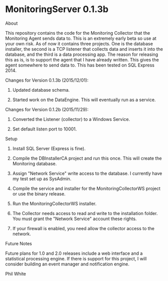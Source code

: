 # MonitoringServer 0.1.3b

About

This repository contains the code for the Monitoring Collector that the Monitoring Agent sends data to.  This is an extremely early beta so use at your own risk.  As of now it contains three projects.  One is the database installer, the second is a TCP listener that collects data and inserts it into the database, and the third is a data processing app.  The reason for releasing this as is, is to support the agent that I have already written.  This gives the agent somewhere to send data to.  This has been tested on SQL Express 2014.  



Changes for Version 0.1.3b (2015/12/01):

1. Updated database schema. 

2. Started work on the DataEngine.  This will eventually run as a service.  

Changes for Version 0.1.2b (2015/11/29):

1. Converted the Listener (collector) to a Windows Service.

2. Set default listen port to 10001.


Setup

1. Install SQL Server (Express is fine).  

2. Compile the DBInstallerCA project and run this once.  This will create the Monitoring database.

3. Assign "Network Service" write access to the database.  I currently have my test set up as SysAdmin.  

4. Compile the service and installer for the MonitoringCollectorWS project or use the binary release.

5. Run the MonitoringCollectorWS installer.

6. The Collector needs access to read and write to the installation folder.  You must grant the "Network Service" account these rights.  

7. If your firewall is enabled, you need allow the collector access to the network.
 


Future Notes 

Future plans for 1.0 and 2.0 releases include a web interface and a statistical processing engine.  If there is support for this project, I will consider building an event manager and notification engine.

Phil White 